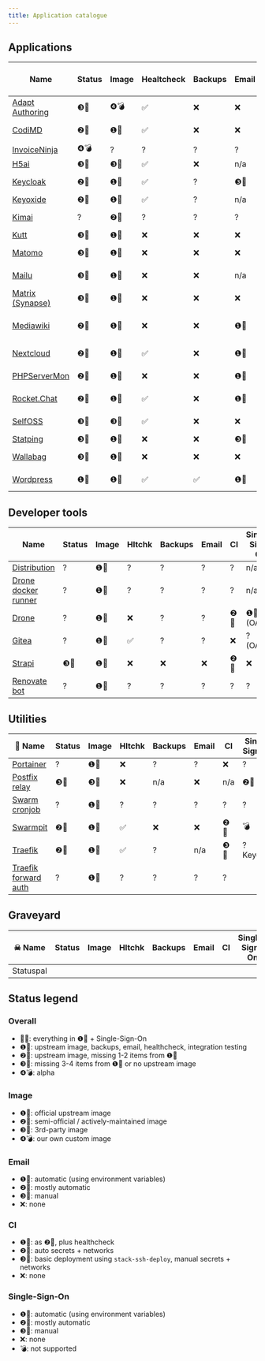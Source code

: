 ```yaml
---
title: Application catalogue
---
```


## Applications

| **Name**           | **Status** | **Image** | **Healtcheck** | **Backups** | **Email** | **CI** | **Single-Sign-On** |
| ------------------ | ---------- | --------- | -------------- | ----------- | --------- | ------ | ------------------ |
| [Adapt Authoring]  | ❸🍎        | ❹💣       | ✅             | ❌          | ❌        | ❷💛    | ❌                 |
| [CodiMD]           | ❷💛        | ❶💚       | ✅             | ❌          | ❌        | ❷💛    | ❶💚 (OAuth)        |
| [InvoiceNinja]     | ❹💣        | ?         | ?              | ?           | ?         | ❌     | ?                  |
| [H5ai]             | ❸🍎        | ❸🍎       | ✅             | ❌          | n/a       | ❌     | ❌                 |
| [Keycloak]         | ❷💛        | ❶💚       | ✅             | ?           | ❸🍎       | ❷💛    | n/a                |
| [Keyoxide]         | ❷💛        | ❶💚       | ✅             | ?           | n/a       | ❌     | n/a                |
| [Kimai]            | ?          | ❷💛       | ?              | ?           | ?         | ❷💛    | 💣                 |
| [Kutt]             | ❸🍎        | ❶💚       | ❌             | ❌          | ❌        | ❌     | ❌                 |
| [Matomo]           | ❸🍎        | ❶💚       | ❌             | ❌          | ❌        | ❷💛    | ❌                 |
| [Mailu]            | ❸🍎        | ❶💚       | ❌             | ❌          | n/a       | ❷💛    | ❌                 |
| [Matrix (Synapse)] | ❸🍎        | ❶💚       | ❌             | ❌          | ❌        | ❌     | ❌                 |
| [Mediawiki]        | ❷💛        | ❶💚       | ❌             | ❌          | ❶💚       | ❷💛    | ❷💛 (SAML, OAuth)  |
| [Nextcloud]        | ❷💛        | ❶💚       | ✅             | ❌          | ❶💚       | ❷💛    | ❸🍎 (OAuth)        |
| [PHPServerMon]     | ❷💛        | ❶💚       | ❌             | ❌          | ❶💚       | ❷💛    |
| [Rocket.Chat]      | ❷💛        | ❶💚       | ✅             | ❌          | ❶💚       | ❷💛    | ❶💚 (OAuth)        |
| [SelfOSS]          | ❸🍎        | ❸🍎       | ✅             | ❌          | ❌        | ❸🍎    | 💣                 |
| [Statping]         | ❸🍎        | ❶💚       | ❌             | ❌          | ❸🍎       | ❌     | ❌                 |
| [Wallabag]         | ❸🍎        | ❶💚       | ❌             | ❌          | ❌        | ❷💛    | ❌                 |
| [Wordpress]        | ❶💚        | ❶💚       | ✅             | ✅          | ❶💚       | ❷💛    | ❌                 |

[adapt authoring]: https://git.autonomic.zone/coop-cloud/adapt_authoring
[codimd]: https://git.autonomic.zone/coop-cloud/codimd
[invoiceninja]: https://git.autonomic.zone/coop-cloud/invoiceninja
[h5ai]: https://git.autonomic.zone/coop-cloud/h5ai
[keycloak]: https://git.autonomic.zone/coop-cloud/keycloak
[keyoxide]: https://git.autonomic.zone/coop-cloud/keyoxide
[kimai]: https://git.autonomic.zone/coop-cloud/kimai
[kutt]: https://git.autonomic.zone/coop-cloud/kutt
[matomo]: https://git.autonomic.zone/coop-cloud/matomo
[mailu]: https://git.autonomic.zone/coop-cloud/mailu
[matrix (synapse)]: https://git.autonomic.zone/coop-cloud/matrix-synapse
[mediawiki]: https://git.autonomic.zone/coop-cloud/mediawiki
[nextcloud]: https://git.autonomic.zone/coop-cloud/nextcloud
[phpservermon]: https://git.autonomic.zone/coop-cloud/phpservermon
[rocket.chat]: https://git.autonomic.zone/coop-cloud/rocketchat
[selfoss]: https://git.autonomic.zone/coop-cloud/selfoss
[statping]: https://git.autonomic.zone/coop-cloud/statping
[wallabag]: https://git.autonomic.zone/coop-cloud/wallabag
[wordpress]: https://git.autonomic.zone/coop-cloud/wordpress

## Developer tools

| **Name**              | **Status** | **Image** | **Hltchk** | **Backups** | **Email** | **CI** | **Single-Sign-On** |
| --------------------- | ---------- | --------- | ---------- | ----------- | --------- | ------ | ------------------ |
| [Distribution]        | ?          | ❶💚       | ?          | ?           | ?         | ?      | n/a                |
| [Drone docker runner] | ?          | ❶💚       | ?          | ?           | ?         | ?      | n/a                |
| [Drone]               | ?          | ❶💚       | ❌         | ?           | ?         | ❷💛    | ❶💚 (OAuth)        |
| [Gitea]               | ?          | ❶💚       | ✅         | ?           | ?         | ❌     | ? (OAuth)          |
| [Strapi]              | ❸🍎        | ❶💚       | ❌         | ❌          | ❌        | ❷💛    | ❌                 |
| [Renovate bot]        | ?          | ❶💚       | ?          | ?           | ?         | ?      | ?                  |

[distribution]: https://git.autonomic.zone/coop-cloud/distribution
[drone docker runner]: https://git.autonomic.zone/coop-cloud/drone-docker-runner
[drone]: https://git.autonomic.zone/coop-cloud/drone
[gitea]: https://git.autonomic.zone/coop-cloud/gitea
[strapi]: https://git.autonomic.zone/coop-cloud/strapi
[renovate bot]: https://git.autonomic.zone/coop-cloud/renovate

## Utilities

| 🔧 **Name**            | **Status** | **Image** | **Hltchk** | **Backups** | **Email** | **CI** | **Single-Sign-On** |
| ---------------------- | ---------- | --------- | ---------- | ----------- | --------- | ------ | ------------------ |
| [Portainer]            | ?          | ❶💚       | ❌         | ?           | ?         | ❌     | ?                  |
| [Postfix relay]        | ❸🍎        | ❸🍎       | ❌         | n/a         | ❌        | n/a    | ❷💛                | n/a |
| [Swarm cronjob]        | ?          | ❶💚       | ?          | ?           | ?         | ?      | ?                  |
| [Swarmpit]             | ❷💛        | ❶💚       | ✅         | ❌          | ❌        | ❷💛    | 💣                 |
| [Traefik]              | ❷💛        | ❶💚       | ✅         | ?           | n/a       | ❸🍎    | ? Keycloak         |
| [Traefik forward auth] | ?          | ❶💚       | ?          | ?           | ?         | ?      |

[portainer]: https://git.autonomic.zone/coop-cloud/portainer
[postfix relay]: https://git.autonomic.zone/coop-cloud/postfix-relay
[swarm cronjob]: https://git.autonomic.zone/coop-cloud/swarm-cronjob
[swarmpit]: https://git.autonomic.zone/coop-cloud/swarmpit
[traefik]: https://git.autonomic.zone/coop-cloud/traefik
[traefik forward auth]: https://git.autonomic.zone/coop-cloud/traefik-forward-auth

## Graveyard

| ☠ **Name** | **Status** | **Image** | **Hltchk** | **Backups** | **Email** | **CI** | **Single-Sign-On** |
| ---------- | ---------- | --------- | ---------- | ----------- | --------- | ------ | ------------------ |
| Statuspal  |

[statuspal]: https://git.autonomic.zone/coop-cloud/statuspal

## Status legend

### Overall

- 🌈🌈: everything in ❶💚 + Single-Sign-On
- ❶💚: upstream image, backups, email, healthcheck, integration testing
- ❷💛: upstream image, missing 1-2 items from ❶💚
- ❸🍎: missing 3-4 items from ❶💚 or no upstream image
- ❹💣: alpha

### Image

- ❶💚: official upstream image
- ❷💛: semi-official / actively-maintained image
- ❸🍎: 3rd-party image
- ❹💣: our own custom image

### Email

- ❶💚: automatic (using environment variables)
- ❷💛: mostly automatic
- ❸🍎: manual
- ❌: none

### CI

- ❶💚: as ❷💛, plus healthcheck
- ❷💛: auto secrets + networks
- ❸🍎: basic deployment using `stack-ssh-deploy`, manual secrets + networks
- ❌: none

### Single-Sign-On

- ❶💚: automatic (using environment variables)
- ❷💛: mostly automatic
- ❸🍎: manual
- ❌: none
- 💣: not supported
